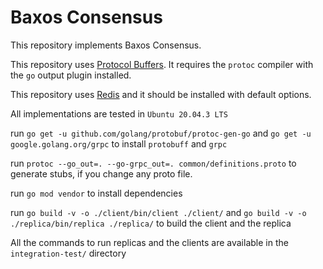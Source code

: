# Baxos Consensus

This repository implements Baxos Consensus.

This repository uses [Protocol Buffers](https://developers.google.com/protocol-buffers/).
It requires the ```protoc``` compiler with the ```go``` output plugin installed.

This repository uses [Redis](https://redis.io/topics/quickstart) and it should be installed with default options.

All implementations are tested in ```Ubuntu 20.04.3 LTS```

run ```go get -u github.com/golang/protobuf/protoc-gen-go``` and ```go get -u google.golang.org/grpc``` to install ```protobuff``` and ```grpc```

run ```protoc --go_out=. --go-grpc_out=. common/definitions.proto``` to generate stubs, if you change any proto file.

run ```go mod vendor``` to install dependencies

run ```go build -v -o ./client/bin/client ./client/``` and ```go build -v -o ./replica/bin/replica ./replica/``` to build the client and the replica


All the commands to run replicas and the clients are available in the ```integration-test/``` directory